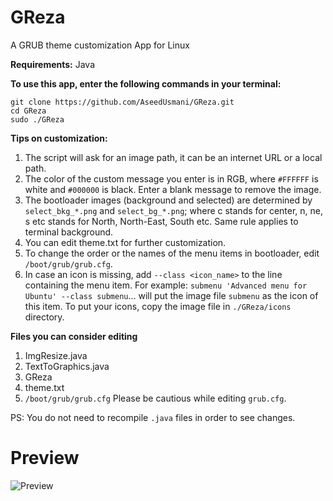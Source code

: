 # GReza
A GRUB theme customization App for Linux

**Requirements:**
Java

**To use this app, enter the following commands in your terminal:**
```
git clone https://github.com/AseedUsmani/GReza.git 
cd GReza
sudo ./GReza
```

**Tips on customization:**
1) The script will ask for an image path, it can be an internet URL or a local path.
2) The color of the custom message you enter is in RGB, where `#FFFFFF` is white and `#000000` is black. Enter a blank message to remove the image.
3) The bootloader images (background and selected) are determined by `select_bkg_*.png` and `select_bg_*.png`; where c stands for center, n, ne, s etc stands for North, North-East, South etc. Same rule applies to terminal background.
4) You can edit theme.txt for further customization.
5) To change the order or the names of the menu items in bootloader, edit `/boot/grub/grub.cfg`.
6) In case an icon is missing, add `--class <icon_name>` to the line containing the menu item. For example:
`submenu 'Advanced menu for Ubuntu' --class submenu`... will put the image file `submenu` as the icon of this item. To put your icons, copy the image file in `./GReza/icons` directory.

**Files you can consider editing**
1) ImgResize.java
2) TextToGraphics.java
3) GReza
4) theme.txt
5) `/boot/grub/grub.cfg`
Please be cautious while editing `grub.cfg`.

PS: You do not need to recompile `.java` files in order to see changes.

# Preview
![Preview](https://imgur.com/8LPgmMD)


